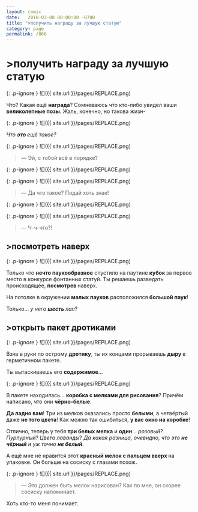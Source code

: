 ```yaml
---
layout: comic
date:   2018-03-08 00:00:00 -0700
title: ">получить награду за лучшую статую"
category: page
permalink: /066
---
```

# >получить награду за лучшую статую

{: .p-ignore }
![]({{ site.url }}/pages/REPLACE.png)

Что? Какая ещё <strong>награда</strong>? Сомневаюсь что кто-либо увидел ваши <strong>великолепные позы</strong>. Жаль, конечно, но такова жизн-

{: .p-ignore }
![]({{ site.url }}/pages/REPLACE.png)

<em>Что <strong>это </strong>ещё такое?</em>

{: .p-ignore }
![]({{ site.url }}/pages/REPLACE.png)

<blockquote>— Эй, с тобой всё в порядке?</blockquote>

{: .p-ignore }
![]({{ site.url }}/pages/REPLACE.png)

{: .p-ignore }
![]({{ site.url }}/pages/REPLACE.png)

<blockquote>— Да что такое? Подай хоть знак!</blockquote>

{: .p-ignore }
![]({{ site.url }}/pages/REPLACE.png)

{: .p-ignore }
![]({{ site.url }}/pages/REPLACE.png)

<blockquote>— Ч-ч-что?!</blockquote>

## >посмотреть наверх

{: .p-ignore }
![]({{ site.url }}/pages/REPLACE.png)

Только что <strong>нечто паукообразное</strong> спустило на паутине <strong>кубок </strong>за первое место в конкурсе фонтанных статуй. Ты решаешь разведать происходящее, <strong>посмотрев </strong>наверх.

На потолке в окружении <strong>малых пауков</strong> расположился <strong>большой паук</strong>! 

Только… <em>у него <strong>шесть </strong>лап</em>?

## >открыть пакет дротиками

{: .p-ignore }
![]({{ site.url }}/pages/REPLACE.png)

Взяв в руки по острому <strong>дротику</strong>, ты их концами прорываешь <strong>дыру </strong>в герметичном пакете.

Ты вытаскиваешь его <strong>содержимое</strong>…

{: .p-ignore }
![]({{ site.url }}/pages/REPLACE.png)

В пакете находилась… <strong>коробка с мелками для рисования</strong>? Причём написано, что они <strong>чёрно-белые</strong>.

<strong>Да ладно вам</strong>! Три из мелков оказались просто <strong>белыми</strong>, а четвёртый даже <strong>не того цвета</strong>! Как можно так ошибиться, <strong>у вас окно на коробке</strong>!

Отлично, теперь у тебя <strong>три белых мелка</strong> и <strong>один</strong>… <em>розовый</em>? <em>Пурпурный</em>? <em>Цвета лаванды</em>? <em>Да какая разница, очевидно, что это <strong>не чёрный</strong> и уж точно <strong>не белый</strong></em>.

А ещё мне не нравится этот <strong>красный мелок с пальцем вверх </strong>на упаковке. Он больше на сосиску с глазами похож.

{: .p-ignore }
![]({{ site.url }}/pages/REPLACE.png)

<blockquote>— Это должен быть мелок нарисован? Как по мне, он скорее сосиску напоминает.</blockquote>

Хоть кто-то меня понимает.
